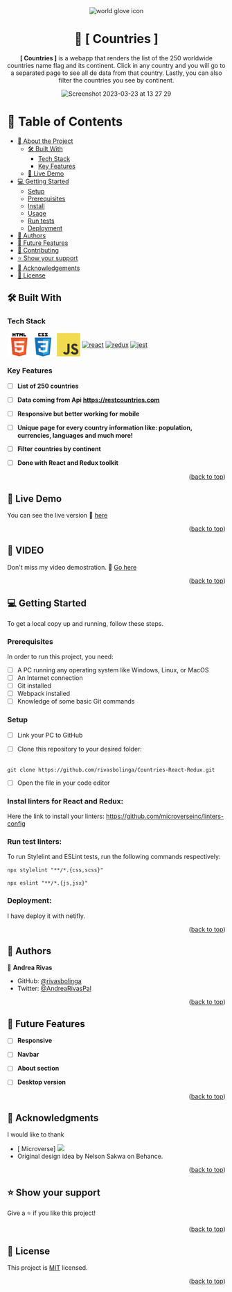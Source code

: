 <div align="center">
  <img
          alt="world glove icon"
          src="https://img.icons8.com/dusk/64/null/geography--v1.png"
          width="140"  height="auto" 
        />
  <br/>


# 📖 [ Countries ] <a name="about-project"></a>

 <a name="about-project"></a>
<!-- PROJECT DESCRIPTION -->
**[ Countries ]** is a webapp that renders the list of the 250 worldwide countries name flag and its continent. Click in any country and you will go to a separated page to see all de data from that country. Lastly, you can also filter the countries you see by continent. 


<img width="424" alt="Screenshot 2023-03-23 at 13 27 29" src="https://user-images.githubusercontent.com/103900838/227217473-ded961e8-42fe-45a7-bcaa-d61176566aab.png">
</div>
<!-- TABLE OF CONTENTS -->

# 📗 Table of Contents

- [📖 About the Project](#about-project)
  - [🛠 Built With](#built-with)
    - [Tech Stack](#tech-stack)
    - [Key Features](#key-features)
  - [🚀 Live Demo](#live-demo)
- [💻 Getting Started](#getting-started)
  - [Setup](#setup)
  - [Prerequisites](#prerequisites)
  - [Install](#install)
  - [Usage](#usage)
  - [Run tests](#run-tests)
  - [Deployment](#triangular_flag_on_post-deployment)
- [👥 Authors](#authors)
- [🔭 Future Features](#future-features)
- [🤝 Contributing](#contributing)
- [⭐️ Show your support](#support)
- [🙏 Acknowledgements](#acknowledgements)
- [📝 License](#license)
</div>

## 🛠 Built With <a name="built-with"></a>

### Tech Stack <a name="tech-stack"></a>

<a href="https://www.w3.org/html/" target="_blank"><img align="center" src="https://raw.githubusercontent.com/devicons/devicon/master/icons/html5/html5-original-wordmark.svg" alt="html5" width="55" height="55"/></a><a href="https://www.w3schools.com/css/" target="_blank"><img align="center" src="https://raw.githubusercontent.com/devicons/devicon/master/icons/css3/css3-original-wordmark.svg" alt="css3" width="55" height="55"/></a>
<a href="https://developer.mozilla.org/en-US/docs/Web/JavaScript" target="_blank" rel="noreferrer"><img align="center" src="https://raw.githubusercontent.com/devicons/devicon/master/icons/javascript/javascript-original.svg" alt="javascript" width="55" height="55"/></a>
<a href="https://reactjs.org/" target="_blank" rel="noreferrer">
<img align="center" src="https://cdn-icons-png.flaticon.com/512/1183/1183672.png" alt="react" width="60" height="60"/></a>
<a href="https://redux-toolkit.js.org/" target="_blank" rel="noreferrer">
<img align="center" src="https://user-images.githubusercontent.com/103900838/222968100-66b1cdba-dcbe-4047-a88f-3f55ccf983ee.svg" alt="redux" width="60" height="60"/></a>
<a href="https://jestjs.io/" target="_blank"><img align="center" src="https://user-images.githubusercontent.com/103900838/219062261-8a9b9a82-2967-4e21-abff-42005e4e6048.svg" alt="jest" width="55" height="55"/></a>



<!-- Features -->
### Key Features <a name="key-features"></a>

<!-- > Describe between 1-3 key features of the application.-->

- [ ] **List of 250 countries**
- [ ] **Data coming from Api https://restcountries.com**
- [ ] **Responsive but better working for mobile**
- [ ] **Unique page for every country information like: population, currencies, languages and much more!**
- [ ] **Filter countries by continent**
- [ ] **Done with React and Redux toolkit**



<p align="right">(<a href="#readme-top">back to top</a>)</p>

<!-- LIVE DEMO -->

## 🚀 Live Demo <a name="live-demo"></a>

You can see the live version 📍 [here](https://lucent-yeot-9e456d.netlify.app/)

<p align="right">(<a href="#readme-top">back to top</a>)</p>

<!-- VIDEO  -->

## 🎥  VIDEO <a name="live-demo"></a>

Don't miss my video demostration. 🎥 [Go here](https://www.loom.com/share/6aeec64c82f94711986a1d52e1b5e473)

<p align="right">(<a href="#readme-top">back to top</a>)</p>

<!-- GETTING STARTED -->

## 💻 Getting Started <a name="getting-started"></a>


To get a local copy up and running, follow these steps.

### Prerequisites

In order to run this project, you need:

- [ ] A PC running any operating system like Windows, Linux, or MacOS
- [ ] An Internet connection
- [ ] Git installed
- [ ] Webpack installed
- [ ] Knowledge of some basic Git commands

### Setup

- [ ] Link your PC to GitHub
- [ ] Clone this repository to your desired folder:


```

git clone https://github.com/rivasbolinga/Countries-React-Redux.git
```


- [ ] Open the file in your code editor




###  Instal linters for React and Redux:

Here the link to install your linters: https://github.com/microverseinc/linters-config


###  Run test linters:

To run Stylelint and ESLint tests, run the following commands respectively:

```
npx stylelint "**/*.{css,scss}"
```

```
npx eslint "**/*.{js,jsx}"

```
###  Deployment:
 I have deploy it with netifly.


<p align="right">(<a href="#readme-top">back to top</a>)</p>

<!-- AUTHORS -->

## 👥 Authors <a name="authors"></a>


👤 **Andrea Rivas**

- GitHub: [@rivasbolinga](https://github.com/rivasbolinga)
- Twitter: [@AndreaRivasPal](https://twitter.com/AndreaRivasPal)


<p align="right">(<a href="#readme-top">back to top</a>)</p>

<!-- FUTURE FEATURES -->

## 🔭 Future Features <a name="future-features"></a>

- [ ] **Responsive**
- [ ] **Navbar**
- [ ] **About section**
- [ ] **Desktop version**


<p align="right">(<a href="#readme-top">back to top</a>)</p>


<!-- ACKNOWLEDGEMENTS -->

## 🙏 Acknowledgments <a name="acknowledgements"></a>


I would like to thank 
- [ Microverse]
 **![](https://img.shields.io/badge/Microverse-blueviolet)**
- Original design idea by Nelson Sakwa on Behance.

<p align="right">(<a href="#readme-top">back to top</a>)</p>

<!-- SUPPORT -->
## ⭐️ Show your support <a name="support"></a>

<!-- > Write a message to encourage readers to support your project -->
Give a ⭐️ if you like this project!

<p align="right">(<a href="#readme-top">back to top</a>)</p>

<!-- LICENSE -->

## 📝 License <a name="license"></a>

This project is [MIT](https://github.com/rivasbolinga/Countries-React-Redux/blob/final/MIT.md) licensed.


<p align="right">(<a href="#readme-top">back to top</a>)</p>
